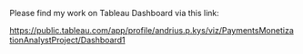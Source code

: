 Please find my work on Tableau Dashboard via this link:

https://public.tableau.com/app/profile/andrius.p.kys/viz/PaymentsMonetizationAnalystProject/Dashboard1
